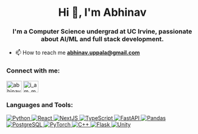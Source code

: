 <h1 align="center">Hi 👋, I'm Abhinav</h1>
<h3 align="center">I'm a Computer Science undergrad at UC Irvine, passionate about AI/ML and full stack development.</h3>

- 📫 How to reach me **abhinav.uppala@gmail.com**

<h3 align="left">Connect with me:</h3>
<p align="left">
<a href="https://linkedin.com/in/abhinav-uppala" target="blank"><img align="center" src="https://raw.githubusercontent.com/rahuldkjain/github-profile-readme-generator/master/src/images/icons/Social/linked-in-alt.svg" alt="abhinav-uppala" height="30" width="40" /></a>
<a href="https://www.leetcode.com/i_am_my_dog" target="blank"><img align="center" src="https://raw.githubusercontent.com/rahuldkjain/github-profile-readme-generator/master/src/images/icons/Social/leet-code.svg" alt="i_am_my_dog" height="30" width="40" /></a>
</p>

<h3 align="left">Languages and Tools:</h3>
<p align="left">

  <a href="https://www.python.org" target="_blank" rel="noreferrer">
    <img alt="Python" src="https://img.shields.io/badge/Python-3776AB?style=for-the-badge&logo=python&logoColor=FFFFFF">
  </a>
  
  <a href="https://reactjs.org/" target="_blank" rel="noreferrer">
    <img alt="React" src="https://img.shields.io/badge/React-61DAFB?style=for-the-badge&logo=react&logoColor=000000">
  </a>
  
  <a href="https://nextjs.org/" target="_blank" rel="noreferrer">
      <img alt="NextJS" src="https://img.shields.io/badge/NextJS-000000?style=for-the-badge&logo=nextdotjs&logoColor=FFFFFF">
  </a>

  <a href="https://www.typescriptlang.org/" target="_blank" rel="noreferrer">
    <img alt="TypeScript" src="https://img.shields.io/badge/TypeScript-3178C6?style=for-the-badge&logo=typescript&logoColor=FFFFFF">
  </a>

  <a href="https://fastapi.tiangolo.com/" target="_blank" rel="noreferrer">
    <img alt="FastAPI" src="https://img.shields.io/badge/FastAPI-009688?style=for-the-badge&logo=fastapi&logoColor=FFFFFF">
  </a>
  
  <a href="https://pandas.pydata.org/" target="_blank" rel="noreferrer">
    <img alt="Pandas" src="https://img.shields.io/badge/Pandas-150458?style=for-the-badge&logo=pandas&logoColor=FFFFFF">
  </a>
  
  <a href="https://www.postgresql.org" target="_blank" rel="noreferrer">
      <img alt="PostgreSQL" src="https://img.shields.io/badge/PostgreSQL-4169E1?style=for-the-badge&logo=postgresql&logoColor=FFFFFF">
  </a>
  
  <a href="https://pytorch.org/" target="_blank" rel="noreferrer">
    <img alt="PyTorch" src="https://img.shields.io/badge/Pytorch-EE4C2C?style=for-the-badge&logo=pytorch&logoColor=FFFFFF">
  </a>

  <a href="https://www.w3schools.com/cpp/" target="_blank" rel="noreferrer">
    <img alt="C++" src="https://img.shields.io/badge/C%2B%2B-00599C?style=for-the-badge&logo=cplusplus&logoColor=FFFFFF">
  </a>
  
  <a href="https://flask.palletsprojects.com/" target="_blank" rel="noreferrer">
    <img alt="Flask" src="https://img.shields.io/badge/Flask-%233BABC3?style=for-the-badge&logo=flask&logoColor=FFFFFF">
  </a>
  
  <a href="https://unity.com/" target="_blank" rel="noreferrer">
    <img alt="Unity" src="https://img.shields.io/badge/Unity-FFFFFF?style=for-the-badge&logo=unity&logoColor=000000">
  </a>
</p>

